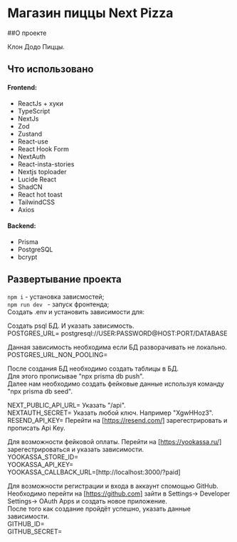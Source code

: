 # Магазин пиццы Next Pizza

##О проекте

Клон Додо Пиццы.

## Что использовано

#### Frontend:

- ReactJs + хуки
- TypeScript
- NextJs
- Zod
- Zustand
- React-use
- React Hook Form
- NextAuth
- React-insta-stories
- Nextjs toploader
- Lucide React
- ShadCN
- React hot toast
- TailwindCSS
- Axios

#### Backend:

- Prisma
- PostgreSQL
- bcrypt

## Развертывание проекта

`npm i` - установка зависмостей; <br/>
`npm run dev ` - запуск фронтенда; <br/>
Создать .env и установить зависимости для: <br/>

Создать psql БД. И указать зависимость.<br/>
POSTGRES_URL= postgresql://USER:PASSWORD@HOST:PORT/DATABASE<br/>

Данная зависимость необходима если БД разворачивать не локально.<br/>
POSTGRES_URL_NON_POOLING=<br/>

После создания БД необходимо создать таблицы в БД. <br/>
Для этого прописывае "npx prisma db push".<br/>
Далее нам необходимо создать фейковые данные используя команду "npx prisma db seed".<br/>

NEXT_PUBLIC_API_URL= Указать "/api". <br/>
NEXTAUTH_SECRET= Указать любой ключ. Например "XgwHHoz3". <br/>
RESEND_API_KEY= Перейти на [https://resend.com/] зарегестрировать и прописать Api Key. <br/>

Для возможности фейковой оплаты. Перейти на [https://yookassa.ru/] зарегестрироваться и указать зависимости.<br/>
YOOKASSA_STORE_ID=<br/>
YOOKASSA_API_KEY=<br/>
YOOKASSA_CALLBACK_URL=[http://localhost:3000/?paid]<br/>

Для возможности регистрации и входа в аккаунт спомощью GitHub.<br/>
Необходимо перейти на [https://github.com] зайти в Settings-> Developer Settings-> OAuth Apps и создать новое приложение. <br/>
После того как создание пройдёт успешно, указать данные зависимости.<br/>
GITHUB_ID=<br/>
GITHUB_SECRET=<br/>
